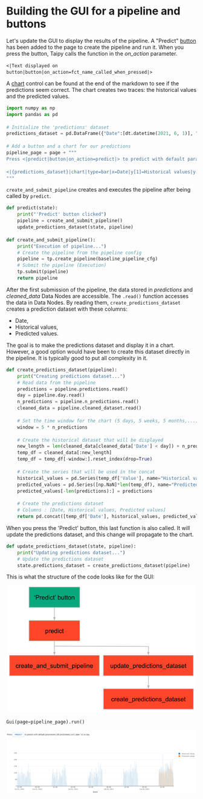 # Building the GUI for a pipeline and buttons

Let's update the GUI to display the results of the pipeline. A "Predict" [button](https://didactic-broccoli-7da2dfd5.pages.github.io/manuals/gui/viselements/button/) has been added to the page to create the pipeline and run it. When you press the button, Taipy calls the function in the *on_action* parameter.

`<|Text displayed on button|button|on_action=fct_name_called_when_pressed|>`
   
A [chart](https://didactic-broccoli-7da2dfd5.pages.github.io/manuals/gui/viselements/chart/) control can be found at the end of the markdown to see if the predictions seem correct. The chart creates two traces: the historical values and the predicted values.

```python
import numpy as np
import pandas as pd

# Initialize the 'predictions' dataset
predictions_dataset = pd.DataFrame({"Date":[dt.datetime(2021, 6, 1)], "Historical values":[np.NaN], "Predicted values":[np.NaN]})

# Add a button and a chart for our predictions
pipeline_page = page + """
Press <|predict|button|on_action=predict|> to predict with default parameters (30 predictions) and June 1st as day.

<|{predictions_dataset}|chart|type=bar|x=Date|y[1]=Historical values|y[2]=Predicted values|height=80%|width=100%|>
"""
```

`create_and_submit_pipeline` creates and executes the pipeline after being called by `predict`. 

```python
def predict(state):
    print("'Predict' button clicked")
    pipeline = create_and_submit_pipeline()
    update_predictions_dataset(state, pipeline)

def create_and_submit_pipeline():
    print("Execution of pipeline...")
    # Create the pipeline from the pipeline config
    pipeline = tp.create_pipeline(baseline_pipeline_cfg)
    # Submit the pipeline (Execution)
    tp.submit(pipeline)
    return pipeline
```

After the first submission of the pipeline, the data stored in *predictions* and *cleaned_data* Data Nodes are accessible. The `.read()` function accesses the data in Data Nodes.
By reading them, `create_predictions_dataset` creates a prediction dataset with these columns:
- Date,
- Historical values,
- Predicted values.

The goal is to make the predictions dataset and display it in a chart. However, a good option would have been to create this dataset directly in the pipeline. It is typically good to put all complexity in it.

```python
def create_predictions_dataset(pipeline):
    print("Creating predictions dataset...")
    # Read data from the pipeline
    predictions = pipeline.predictions.read()
    day = pipeline.day.read()
    n_predictions = pipeline.n_predictions.read()
    cleaned_data = pipeline.cleaned_dataset.read()
    
    # Set the time window for the chart (5 days, 5 weeks, 5 months,...)
    window = 5 * n_predictions

    # Create the historical dataset that will be displayed
    new_length = len(cleaned_data[cleaned_data['Date'] < day]) + n_predictions
    temp_df = cleaned_data[:new_length]
    temp_df = temp_df[-window:].reset_index(drop=True)
    
    # Create the series that will be used in the concat
    historical_values = pd.Series(temp_df['Value'], name="Historical values")
    predicted_values = pd.Series([np.NaN]*len(temp_df), name="Predicted values") # change ? Fred
    predicted_values[-len(predictions):] = predictions
    
    # Create the predictions dataset
    # Columns : [Date, Historical values, Predicted values]
    return pd.concat([temp_df['Date'], historical_values, predicted_values], axis=1)
```

When you press the 'Predict' button, this last function is also called. It will update the predictions dataset, and this change will propagate to the chart.

```python
def update_predictions_dataset(state, pipeline):
    print("Updating predictions dataset...")
    # Update the predictions dataset
    state.predictions_dataset = create_predictions_dataset(pipeline)
```

This is what the structure of the code looks like for the GUI:
<p align="center">
    <img src="/steps/images/step_5_organisation.svg" width=500>
</p>


```python
Gui(page=pipeline_page).run()
```

<p align="center">
    <img src="/steps/images/step_5_result.png" width=700>
</p>

